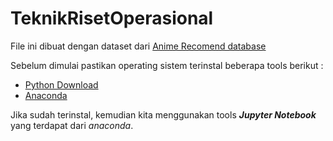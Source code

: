 # TeknikRisetOperasional
File ini dibuat dengan dataset dari <a href="https://www.kaggle.com/CooperUnion/anime-recommendations-database">Anime Recomend database</a>

Sebelum dimulai pastikan operating sistem terinstal beberapa tools berikut : 
- <a target="_blank" href="https://www.python.org/downloads/">Python Download</a>
- <a target="_blank" href="https://www.anaconda.com/products/individual">Anaconda</a>

Jika sudah terinstal, kemudian kita menggunakan tools <b><i>Jupyter Notebook</i></b> yang terdapat dari <i>anaconda</i>.
